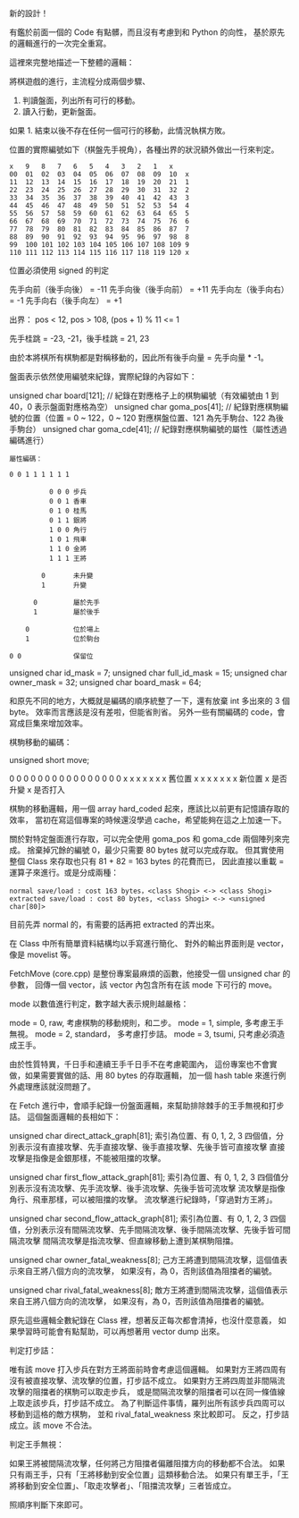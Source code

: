 新的設計！

有鑑於前面一個的 Code 有點髒，而且沒有考慮到和 Python 的向性，
基於原先的邏輯進行的一次完全重寫。

這裡來完整地描述一下整體的邏輯：

將棋遊戲的進行，主流程分成兩個步驟、

1.	判讀盤面，列出所有可行的移動。
2.	讀入行動，更新盤面。

如果 1. 結束以後不存在任何一個可行的移動，此情況執棋方敗。

位置的實際編號如下（棋盤先手視角），各種出界的狀況額外做出一行來判定。

	x	9   8   7   6   5   4   3   2   1	x
	00	01	02	03  04  05  06  07  08  09	10	x
	11  12  13  14  15  16  17	18	19	20	21	1
	22  23  24  25  26	27	28	29	30	31	32	2
	33	34	35	36	37	38	39	40	41	42	43	3
	44	45	46	47	48	49	50	51	52	53	54	4
	55	56	57	58	59	60	61	62	63	64	65	5
	66	67	68	69	70	71	72	73	74	75	76	6
	77	78	79	80	81	82	83	84	85	86	87	7
	88	89	90	91	92	93	94	95	96	97	98	8
	99  100 101 102 103 104 105 106 107 108 109	9
	110 111 112 113 114 115 116 117 118 119 120 x

位置必須使用 signed 的判定

先手向前（後手向後） = -11
先手向後（後手向前） = +11
先手向左（後手向右） = -1
先手向右（後手向左） = +1

出界： pos < 12, pos > 108, (pos + 1) % 11 <= 1

先手桂跳 = -23, -21，後手桂跳 = 21, 23

由於本將棋所有棋駒都是對稱移動的，因此所有後手向量 = 先手向量 * -1。 

盤面表示依然使用編號來紀錄，實際紀錄的內容如下：

unsigned char board[121];		// 紀錄在對應格子上的棋駒編號（有效編號由 1 到 40，0 表示盤面對應格為空）
unsigned char goma_pos[41];		// 紀錄對應棋駒編號的位置（位置 = 0 ~ 122，0 ~ 120 對應棋盤位置、121 為先手駒台、122 為後手駒台）
unsigned char goma_cde[41];		// 紀錄對應棋駒編號的屬性（屬性透過編碼進行）

	屬性編碼：

	0 0 1 1 1 1 1 1

			  0 0 0 步兵
			  0 0 1 香車
			  0 1 0 桂馬
			  0 1 1 銀將
			  1 0 0 角行
			  1 0 1 飛車
			  1 1 0 金將
			  1 1 1 王將

			0 		未升變
			1		升變

		  0			屬於先手
		  1			屬於後手

		0			位於場上
		1			位於駒台

	0 0				保留位

unsigned char id_mask = 7;
unsigned char full_id_mask = 15;
unsigned char owner_mask = 32;
unsigned char board_mask = 64;

和原先不同的地方，大概就是編碼的順序統整了一下，還有放棄 int 多出來的 3 個 byte。
效率而言應該是沒有差啦，但能省則省。
另外一些有關編碼的 code，會寫成巨集來增加效率。

棋駒移動的編碼：

unsigned short move;

0 0 0 0 0 0 0 0 0 0 0 0 0 0 0 0
                  x x x x x x x		舊位置
    x x x x x x x 					新位置
  x									是否升變
x									是否打入


棋駒的移動邏輯，用一個 array hard_coded 起來，應該比以前更有記憶讀存取的效率，
當初在寫這個專案的時候還沒學過 cache，希望能夠在這之上加速一下。

關於對特定盤面進行存取，可以完全使用 goma_pos 和 goma_cde 兩個陣列來完成。
捨棄掉冗餘的編號 0，最少只需要 80 bytes 就可以完成存取。
但其實使用整個 Class 來存取也只有 81 + 82 = 163 bytes 的花費而已，
因此直接以重載 = 運算子來進行。或是分成兩種：

	normal save/load : cost 163 bytes，<class Shogi> <-> <class Shogi>
	extracted save/load : cost 80 bytes, <class Shogi> <-> <unsigned char[80]> 

目前先弄 normal 的，有需要的話再把 extracted 的弄出來。

在 Class 中所有簡單資料結構均以手寫進行簡化、
對外的輸出界面則是 vector，像是 movelist 等。


FetchMove (core.cpp) 是整份專案最麻煩的函數，他接受一個 unsigned char 的參數，
回傳一個 vector，該 vector 內包含所有在該 mode 下可行的 move。

mode 以數值進行判定，數字越大表示規則越嚴格：

mode = 0, raw, 			考慮棋駒的移動規則，和二步。
mode = 1, simple,		多考慮王手無視。
mode = 2, standard，		多考慮打步詰。
mode = 3, tsumi,		只考慮必須造成王手。

由於性質特異，千日手和連續王手千日手不在考慮範圍內，
這份專案也不會實做，如果需要實做的話、用 80 bytes 的存取邏輯，
加一個 hash table 來進行例外處理應該就沒問題了。

在 Fetch 進行中，會順手紀錄一份盤面邏輯，來幫助排除棘手的王手無視和打步詰。
這個盤面邏輯的長相如下：

unsigned char direct_attack_graph[81];
索引為位置、有 0, 1, 2, 3 四個值，分別表示沒有直接攻擊、先手直接攻擊、後手直接攻擊、先後手皆可直接攻擊
直接攻擊是指像是金銀那樣，不能被阻擋的攻擊。

unsigned char first_flow_attack_graph[81];
索引為位置、有 0, 1, 2, 3 四個值分別表示沒有流攻擊、先手流攻擊、後手流攻擊、先後手皆可流攻擊
流攻擊是指像角行、飛車那樣，可以被阻擋的攻擊。
流攻擊進行紀錄時，「穿過對方王將」。

unsigned char second_flow_attack_graph[81];
索引為位置、有 0, 1, 2, 3 四個值，分別表示沒有間隔流攻擊、先手間隔流攻擊、後手間隔流攻擊、先後手皆可間隔流攻擊
間隔流攻擊是指流攻擊、但直線移動上遭到某棋駒阻擋。

unsigned char owner_fatal_weakness[8];
己方王將遭到間隔流攻擊，這個值表示來自王將八個方向的流攻擊，
如果沒有，為 0，否則該值為阻擋者的編號。

unsigned char rival_fatal_weakness[8];
敵方王將遭到間隔流攻擊，這個值表示來自王將八個方向的流攻擊，
如果沒有，為 0，否則該值為阻擋者的編號。

原先這些邏輯全數紀錄在 Class 裡，想著反正每次都會清掉，也沒什麼意義，
如果學習時可能會有點幫助，可以再想著用 vector dump 出來。


判定打步詰：

唯有該 move 打入步兵在對方王將面前時會考慮這個邏輯。
如果對方王將四周有沒有被直接攻擊、流攻擊的位置，打步詰不成立。
如果對方王將四周並非間隔流攻擊的阻擋者的棋駒可以取走步兵，
或是間隔流攻擊的阻擋者可以在同一條值線上取走該步兵，打步詰不成立。
為了判斷這件事情，羅列出所有該步兵四周可以移動到這格的敵方棋駒，
並和 rival_fatal_weakness 來比較即可。
反之，打步詰成立。該 move 不合法。

判定王手無視：

如果王將被間隔流攻擊，任何將己方阻擋者偏離阻擋方向的移動都不合法。
如果只有兩王手，只有「王將移動到安全位置」這類移動合法。
如果只有單王手，「王將移動到安全位置」、「取走攻擊者」、「阻擋流攻擊」三者皆成立。

照順序判斷下來即可。